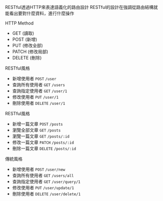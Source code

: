 RESTful透過HTTP來表達語義化的路由設計
RESTful的設計在強調從路由結構就能看出要對什麼資料，進行什麼操作

HTTP Method
* GET (讀取)
* POST (新增)
* PUT (修改全部)
* PATCH (修改局部)
* DELETE (刪除)

RESTful風格
* 新增使用者 `POST` `/user`
* 查詢所有使用者 `GET` `/users`
* 查詢指定使用者 `GET` `/user/1`
* 修改使用者 `PUT` `/user/1`
* 刪除使用者 `DELETE` `/user/1`

RESTful風格
* 新增一篇文章 `POST` `/posts`
* 瀏覽全部文章 `GET` `/posts`
* 瀏覽一篇文章 `GET` `/posts/:id`
* 修改一篇文章 `PATCH` `/posts/:id`
* 刪除一篇文章 `DELETE` `/posts/:id`

傳統風格
* 新增使用者 `POST` `/user/new`
* 查詢所有使用者 `GET` `/users/all`
* 查詢指定使用者 `GET` `/user/query/1`
* 修改使用者 `PUT` `/user/update/1`
* 刪除使用者 `DELETE` `/user/delete/1`